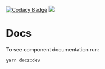 [![Codacy Badge](https://api.codacy.com/project/badge/Grade/c7e4e527a4fd4a07864991dc77b1e05f)](https://www.codacy.com/app/me_158/kenleyar.ai?utm_source=github.com&utm_medium=referral&utm_content=KenleyArai/kenleyar.ai&utm_campaign=Badge_Grade) ![](https://travis-ci.com/KenleyArai/kenleyar.ai.svg?branch=develop)

# Docs

To see component documentation run:

```
yarn docz:dev
```
